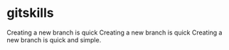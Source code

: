 # gitskills
Creating a new branch is quick
Creating a new branch is quick
Creating a new branch is quick and simple.
